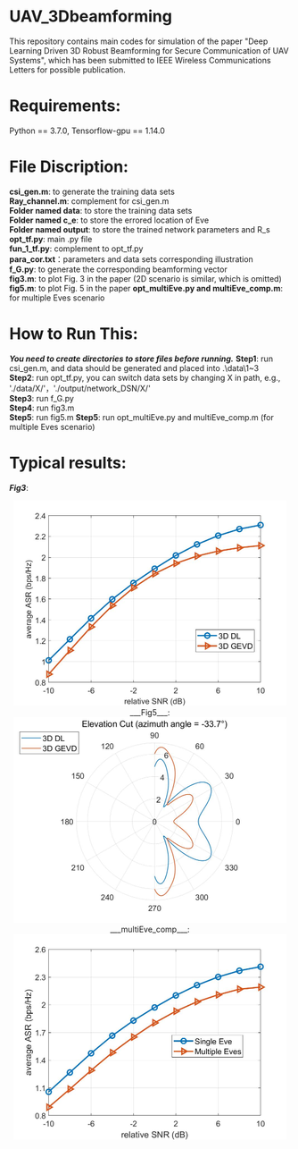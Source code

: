 # UAV_3Dbeamforming
This repository contains main codes for simulation of the paper "Deep Learning Driven 3D Robust Beamforming for Secure Communication of UAV Systems", which has been submitted to IEEE Wireless Communications Letters for possible publication.

Requirements:
=
Python == 3.7.0, Tensorflow-gpu == 1.14.0

File Discription:
=
**csi_gen.m**: to generate the training data sets  
**Ray_channel.m**: complement for csi_gen.m  
**Folder named data**: to store the training data sets  
**Folder named c_e**: to store the errored location of Eve  
**Folder named output**: to store the trained network parameters and R_s  
**opt_tf.py**: main .py file  
**fun_1_tf.py**: complement to opt_tf.py  
**para_cor.txt**：parameters and data sets corresponding illustration  
**f_G.py**: to generate the corresponding beamforming vector  
**fig3.m**: to plot Fig. 3 in the paper (2D scenario is similar, which is omitted)  
**fig5.m**: to plot Fig. 5 in the paper
**opt_multiEve.py and multiEve_comp.m**: for multiple Eves scenario  

How to Run This:
=
___You need to create directories to store files before running.___
**Step1**: run csi_gen.m, and data should be generated and placed into .\data\1~3  
**Step2**: run opt_tf.py, you can switch data sets by changing X in path, e.g., './data/X/'，'./output/network_DSN/X/'  
**Step3**: run f_G.py  
**Step4**: run fig3.m  
**Step5**: run fig5.m
**Step5**: run opt_multiEve.py and multiEve_comp.m (for multiple Eves scenario)  

Typical results:
=
___Fig3___:  
<div align=center><img src="https://github.com/drzaxx/UAV3Dbeamforming/blob/main/fig3.jpg" width="490" height="368"/><br/>
___Fig5___:  
<div align=center><img src="https://github.com/drzaxx/UAV3Dbeamforming/blob/main/fig5.jpg" width="490" height="368"/><br/>
___multiEve_comp___:  
<div align=center><img src="https://github.com/drzaxx/UAV3Dbeamforming/blob/main/multiEve_comp.jpg" width="490" height="368"/><br/>
